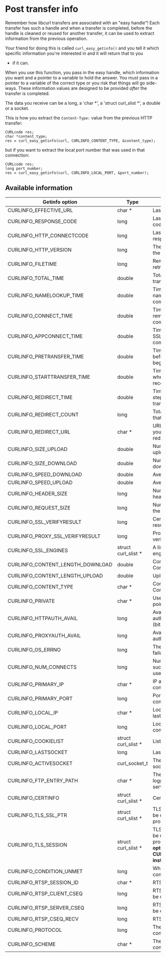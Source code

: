 # Post transfer info

Remember how libcurl transfers are associated with an "easy handle"! Each
transfer has such a handle and when a transfer is completed, before the handle
is cleaned or reused for another transfer, it can be used to extract
information from the previous operation.

Your friend for doing this is called `curl_easy_getinfo()` and you tell it
which specific information you're interested in and it will return that to you
- if it can.

When you use this function, you pass in the easy handle, which information you
want and a pointer to a variable to hold the answer. You must pass in a
pointer to a variable of the correct type or you risk that things will go
side-ways. These information values are designed to be provided *after* the
transfer is completed.

The data you receive can be a long, a 'char *', a 'struct curl_slist *', a
double or a socket.

This is how you extract the `Content-Type:` value from the previous HTTP
transfer:

    CURLcode res;
    char *content_type;
    res = curl_easy_getinfo(curl, CURLINFO_CONTENT_TYPE, &content_type);

but if you want to extract the local port number that was used in that
connection:

    CURLcode res;
    long port_number;
    res = curl_easy_getinfo(curl, CURLINFO_LOCAL_PORT, &port_number);

## Available information

| Getinfo option          | Type   | Description |
|-------------------------|--------|-------------|
| CURLINFO_EFFECTIVE_URL  | char * | Last used URL
| CURLINFO_RESPONSE_CODE  | long   | Last received response code
| CURLINFO_HTTP_CONNECTCODE | long | Last proxy CONNECT response code
| CURLINFO_HTTP_VERSION   | long   | The http version used in the connection
| CURLINFO_FILETIME       | long   | Remote time of the retrieved document
| CURLINFO_TOTAL_TIME     | double | Total time of previous transfer
| CURLINFO_NAMELOOKUP_TIME | double | Time from start until name resolving completed
| CURLINFO_CONNECT_TIME   | double | Time from start until remote host or proxy completed
| CURLINFO_APPCONNECT_TIME | double | Time from start until SSL/SSH handshake completed.
| CURLINFO_PRETRANSFER_TIME | double | Time from start until just before the transfer begins
| CURLINFO_STARTTRANSFER_TIME | double | Time from start until just when the first byte is received
| CURLINFO_REDIRECT_TIME  | double | Time taken for all redirect steps before the final transfer
| CURLINFO_REDIRECT_COUNT | long   | Total number of redirects that were followed
| CURLINFO_REDIRECT_URL   | char * | URL a redirect would take you to, had you enabled redirects
| CURLINFO_SIZE_UPLOAD    | double | Number of bytes uploaded
| CURLINFO_SIZE_DOWNLOAD  | double | Number of bytes downloaded
| CURLINFO_SPEED_DOWNLOAD | double | Average download speed
| CURLINFO_SPEED_UPLOAD   | double | Average upload speed
| CURLINFO_HEADER_SIZE    | long   | Number of bytes of all headers received
| CURLINFO_REQUEST_SIZE   | long   | Number of bytes sent in the issued HTTP requests
| CURLINFO_SSL_VERIFYRESULT | long | Certificate verification result
| CURLINFO_PROXY_SSL_VERIFYRESULT | long | Proxy certificate verification result
| CURLINFO_SSL_ENGINES    | struct curl_slist * | A list of OpenSSL crypto engines
| CURLINFO_CONTENT_LENGTH_DOWNLOAD | double | Content length from the Content-Length header
| CURLINFO_CONTENT_LENGTH_UPLOAD | double | Upload size
| CURLINFO_CONTENT_TYPE   | char * | Content type from the Content-Type header
| CURLINFO_PRIVATE        | char * | User's private data pointer
| CURLINFO_HTTPAUTH_AVAIL | long   | Available HTTP authentication methods (bitmask)
| CURLINFO_PROXYAUTH_AVAIL | long  | Available HTTP proxy authentication methods
| CURLINFO_OS_ERRNO       | long   | The errno from the last failure to connect
| CURLINFO_NUM_CONNECTS   | long   | Number of new successful connections used for previous transfer
| CURLINFO_PRIMARY_IP     | char * | IP address of the last connection
| CURLINFO_PRIMARY_PORT   | long   | Port of the last connection
| CURLINFO_LOCAL_IP       | char * | Local-end IP address of last connection
| CURLINFO_LOCAL_PORT     | long   | Local-end port of last connection
| CURLINFO_COOKIELIST     | struct curl_slist * | List of all known cookies
| CURLINFO_LASTSOCKET     | long   | Last socket used
| CURLINFO_ACTIVESOCKET   | curl_socket_t | The session's active socket
| CURLINFO_FTP_ENTRY_PATH | char * | The entry path after logging in to an FTP server
| CURLINFO_CERTINFO       | struct curl_slist * | Certificate chain
| CURLINFO_TLS_SSL_PTR    | struct curl_slist * | TLS session info that can be used for further processing
| CURLINFO_TLS_SESSION    | struct curl_slist * | TLS session info that can be used for further processing.  (**Deprecated option, use CURLINFO_TLS_SSL_PTR instead!**)
| CURLINFO_CONDITION_UNMET | long  | Whether or not a time conditional was met
| CURLINFO_RTSP_SESSION_ID | char * | RTSP session ID
| CURLINFO_RTSP_CLIENT_CSEQ | long | RTSP CSeq that will next be used
| CURLINFO_RTSP_SERVER_CSEQ | long | RTSP CSeq that will next be expected
| CURLINFO_RTSP_CSEQ_RECV  | long  | RTSP CSeq last received
| CURLINFO_PROTOCOL       | long   | The protocol used for the connection
| CURLINFO_SCHEME         | char * | The scheme used for the connection
